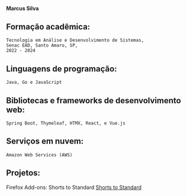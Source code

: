#### Marcus Silva

## Formação acadêmica:

	Tecnologia em Análise e Desenvolvimento de Sistemas, 
	Senac EAD, Santo Amaro, SP,
	2022 - 2024

## Linguagens de programação:

	Java, Go e JavaScript

## Bibliotecas e frameworks de desenvolvimento web:

	Spring Boot, Thymeleaf, HTMX, React, e Vue.js

## Serviços em nuvem:

	Amazon Web Services (AWS)

## Projetos:

Firefox Add-ons: Shorts to Standard [Shorts to Standard](https://github.com/m-rcussilva/shorts-to-standard)
